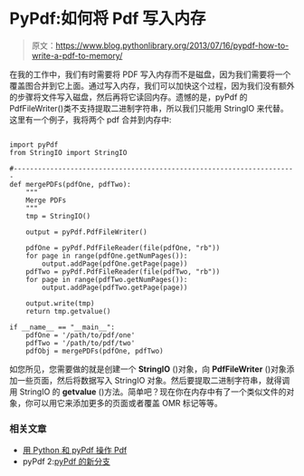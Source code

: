 # PyPdf:如何将 Pdf 写入内存

> 原文：<https://www.blog.pythonlibrary.org/2013/07/16/pypdf-how-to-write-a-pdf-to-memory/>

在我的工作中，我们有时需要将 PDF 写入内存而不是磁盘，因为我们需要将一个覆盖图合并到它上面。通过写入内存，我们可以加快这个过程，因为我们没有额外的步骤将文件写入磁盘，然后再将它读回内存。遗憾的是，pyPdf 的 PdfFileWriter()类不支持提取二进制字符串，所以我们只能用 StringIO 来代替。这里有一个例子，我将两个 pdf 合并到内存中:

```

import pyPdf
from StringIO import StringIO

#----------------------------------------------------------------------
def mergePDFs(pdfOne, pdfTwo):
    """
    Merge PDFs
    """
    tmp = StringIO()

    output = pyPdf.PdfFileWriter()

    pdfOne = pyPdf.PdfFileReader(file(pdfOne, "rb"))
    for page in range(pdfOne.getNumPages()):
        output.addPage(pdfOne.getPage(page))
    pdfTwo = pyPdf.PdfFileReader(file(pdfTwo, "rb"))
    for page in range(pdfTwo.getNumPages()):
        output.addPage(pdfTwo.getPage(page))

    output.write(tmp)
    return tmp.getvalue()

if __name__ == "__main__":
    pdfOne = '/path/to/pdf/one'
    pdfTwo = '/path/to/pdf/two'
    pdfObj = mergePDFs(pdfOne, pdfTwo)

```

如您所见，您需要做的就是创建一个 **StringIO** ()对象，向 **PdfFileWriter** ()对象添加一些页面，然后将数据写入 StringIO 对象。然后要提取二进制字符串，就得调用 StringIO 的 **getvalue** ()方法。简单吧？现在你在内存中有了一个类似文件的对象，你可以用它来添加更多的页面或者覆盖 OMR 标记等等。

### 相关文章

*   [用 Python 和 pyPdf 操作 Pdf](https://www.blog.pythonlibrary.org/2010/05/15/manipulating-pdfs-with-python-and-pypdf/)
*   pyPdf 2:[pyPdf 的新分支](https://www.blog.pythonlibrary.org/2012/07/11/pypdf2-the-new-fork-of-pypdf/)